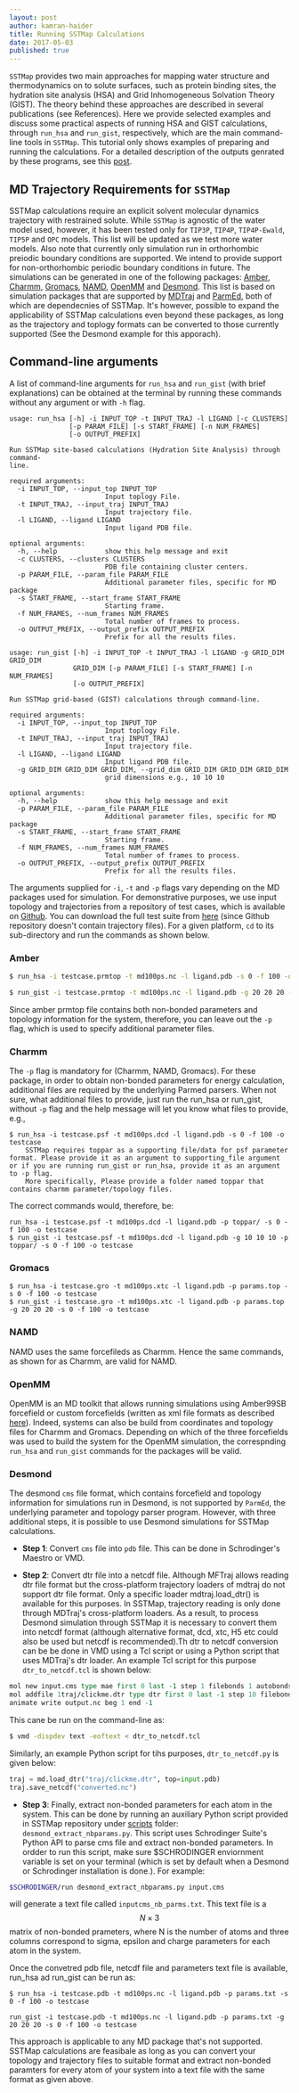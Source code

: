 ```yaml
---
layout: post
author: kamran-haider
title: Running SSTMap Calculations
date: 2017-05-03
published: true
---
```


`SSTMap` provides two main approaches for mapping water structure and thermodynamics on to solute surfaces, such as protein binding sites, the hydration site analysis (HSA) and Grid Inhomogeneous Solvation Theory (GIST). The theory behind these approaches are described in several publications (see References). Here we provide selected examples and discuss some practical aspects of running HSA and GIST calculations, through `run_hsa` and `run_gist`, respectively, which are the main command-line tools in `SSTMap`. This tutorial only shows examples of preparing and running the calculations. For a detailed description of the outputs genrated by these programs, see this [post](http://sstmap.org/2017/05/09/undestanding-output/).
<!--more-->
## MD Trajectory Requirements for `SSTMap`

SSTMap calculations require an explicit solvent molecular dynamics trajectory with restrained solute. While `SSTMap` is  agnostic of the water model used, however, it has been tested only for `TIP3P`, `TIP4P`, `TIP4P-Ewald`, `TIP5P` and `OPC` models. This list will be updated as we test more water models. Also note that currently only simulation run in orthorhombic preiodic boundary conditions are supported. We intend to provide support for non-orthorhombic periodic boundary conditions in future. The simulations can be generated in one of the following packages: [Amber](http://ambermd.org/), [Charmm](https://www.charmm.org), [Gromacs](http://www.gromacs.org/), [NAMD](http://www.ks.uiuc.edu/Research/namd/), [OpenMM](http://openmm.org/) and [Desmond](https://www.deshawresearch.com/resources_desmond.html). This list is based on simulation packages that are supported by [MDTraj](https://mdtraj.org) and [ParmEd](http://parmed.github.io/ParmEd/html/index.html), both of which are dependecnies of SSTMap. It's however, possible to expand the applicability of SSTMap calculations even beyond these packages, as long as the trajectory and toplogy formats can be converted to those currently supported (See the Desmond example for this apporach).

## Command-line arguments

A list of command-line arguments for `run_hsa` and `run_gist` (with brief explanations) can be obtained at the terminal by running these commands without any argument or with `-h` flag. 
```
usage: run_hsa [-h] -i INPUT_TOP -t INPUT_TRAJ -l LIGAND [-c CLUSTERS]
               [-p PARAM_FILE] [-s START_FRAME] [-n NUM_FRAMES]
               [-o OUTPUT_PREFIX]

Run SSTMap site-based calculations (Hydration Site Analysis) through command-
line.

required arguments:
  -i INPUT_TOP, --input_top INPUT_TOP
                        Input toplogy File.
  -t INPUT_TRAJ, --input_traj INPUT_TRAJ
                        Input trajectory file.
  -l LIGAND, --ligand LIGAND
                        Input ligand PDB file.

optional arguments:
  -h, --help            show this help message and exit
  -c CLUSTERS, --clusters CLUSTERS
                        PDB file containing cluster centers.
  -p PARAM_FILE, --param_file PARAM_FILE
                        Additional parameter files, specific for MD package
  -s START_FRAME, --start_frame START_FRAME
                        Starting frame.
  -f NUM_FRAMES, --num_frames NUM_FRAMES
                        Total number of frames to process.
  -o OUTPUT_PREFIX, --output_prefix OUTPUT_PREFIX
                        Prefix for all the results files.
```

```
usage: run_gist [-h] -i INPUT_TOP -t INPUT_TRAJ -l LIGAND -g GRID_DIM GRID_DIM
                GRID_DIM [-p PARAM_FILE] [-s START_FRAME] [-n NUM_FRAMES]
                [-o OUTPUT_PREFIX]

Run SSTMap grid-based (GIST) calculations through command-line.

required arguments:
  -i INPUT_TOP, --input_top INPUT_TOP
                        Input toplogy File.
  -t INPUT_TRAJ, --input_traj INPUT_TRAJ
                        Input trajectory file.
  -l LIGAND, --ligand LIGAND
                        Input ligand PDB file.
  -g GRID_DIM GRID_DIM GRID_DIM, --grid_dim GRID_DIM GRID_DIM GRID_DIM
                        grid dimensions e.g., 10 10 10

optional arguments:
  -h, --help            show this help message and exit
  -p PARAM_FILE, --param_file PARAM_FILE
                        Additional parameter files, specific for MD package
  -s START_FRAME, --start_frame START_FRAME
                        Starting frame.
  -f NUM_FRAMES, --num_frames NUM_FRAMES
                        Total number of frames to process.
  -o OUTPUT_PREFIX, --output_prefix OUTPUT_PREFIX
                        Prefix for all the results files.
```

The arguments supplied for `-i`, `-t` and `-p` flags vary depending on the MD packages used for simulation. For demonstrative purposes, we use input topology and trajectories from a repository of test cases, which is available on [Github](https://github.com/KurtzmanLab/sstmap_test_suite). You can download the full test suite from [here](https://www.dropbox.com/sh/hrijgk8n5z12bgi/AABSigcBf9PN_7-Z26VCCPePa?dl=0) (since Github repository doesn't contain trajectory files). For a given platform, `cd` to its sub-directory and run the commands as shown below.
 
### Amber
```bash
$ run_hsa -i testcase.prmtop -t md100ps.nc -l ligand.pdb -s 0 -f 100 -o testcase

$ run_gist -i testcase.prmtop -t md100ps.nc -l ligand.pdb -g 20 20 20 -s 0 -f 100 -o testcase
```

Since amber prmtop file contains both non-bonded parameters and topology information for the system, therefore, you can leave out the `-p` flag, which is used to specify additional parameter files.
### Charmm
The `-p` flag is mandatory for (Charmm, NAMD, Gromacs). For these package, in order to obtain non-bonded parameters for energy calculation, additional files are required by the underlying Parmed parsers. When not sure, what additional files to provide, just run the run_hsa or run_gist, without `-p` flag and the help message will let you know what files to provide, e.g.,

```
$ run_hsa -i testcase.psf -t md100ps.dcd -l ligand.pdb -s 0 -f 100 -o testcase
    SSTMap requires toppar as a supporting file/data for psf parameter format. Please provide it as an argument to supporting_file argument or if you are running run_gist or run_hsa, provide it as an argument to -p flag.
    More specifically, Please provide a folder named toppar that contains charmm parameter/topology files.
```   

The correct commands would, therefore, be:
```
run_hsa -i testcase.psf -t md100ps.dcd -l ligand.pdb -p toppar/ -s 0 -f 100 -o testcase
$ run_gist -i testcase.psf -t md100ps.dcd -l ligand.pdb -g 10 10 10 -p toppar/ -s 0 -f 100 -o testcase
```
### Gromacs
```
$ run_hsa -i testcase.gro -t md100ps.xtc -l ligand.pdb -p params.top -s 0 -f 100 -o testcase
$ run_gist -i testcase.gro -t md100ps.xtc -l ligand.pdb -p params.top -g 20 20 20 -s 0 -f 100 -o testcase
```
### NAMD
NAMD uses the same forcefileds as Charmm. Hence the same commands, as shown for as Charmm, are valid for NAMD.
### OpenMM
OpenMM is an MD toolkit that allows running simulations using Amber99SB forcefield or custom forcefields (written as xml file formats as described [here](http://docs.openmm.org/7.1.0/userguide/application.html#creating-force-fields)). Indeed, systems can also be build from coordinates and topology files for Charmm and Gromacs. Depending on which of the three forcefields was used to build the system for the OpenMM simulation, the correspnding `run_hsa` and `run_gist` commands for the packages will be valid.

### Desmond

The desmond `cms` file format, which contains forcefield and topology information for simulations run in Desmond, is not supported by `ParmEd`, the underlying parameter and topology parser program. However, with three additional steps, it is possible to use Desmond simulations for SSTMap calculations.

* <strong>Step 1</strong>: Convert `cms` file into `pdb` file. This can be done in Schrodinger's Maestro or VMD.

* <strong>Step 2</strong>: Convert dtr file into a netcdf file. Although MFTraj allows reading dtr file format but the cross-platform trajectory loaders of mdtraj do not support dtr file format. Only a specific loader mdtraj.load_dtr() is available for this purposes. In SSTMap, trajectory reading is only done through MDTraj's cross-platform loaders. As a result, to process Desmond simulation through SSTMap it is necessary to convert them into netcdf format (although alternative format, dcd, xtc, H5 etc could also be used but netcdf is recommended).Th dtr to netcdf conversion can be be done in VMD using a Tcl script or using a Python script that uses MDTraj's dtr loader. An example Tcl script for this purpose `dtr_to_netcdf.tcl` is shown below:

```tcl
mol new input.cms type mae first 0 last -1 step 1 filebonds 1 autobonds 1 waitfor all
mol addfile 1traj/clickme.dtr type dtr first 0 last -1 step 10 filebonds 1 autobonds 1 waitfor all
animate write output.nc beg 1 end -1
```

This cane be run on the command-line as:

```bash
$ vmd -dispdev text -eoftext < dtr_to_netcdf.tcl
```

Similarly, an example Python script for tihs purposes, `dtr_to_netcdf.py` is given below:

```python
traj = md.load_dtr("traj/clickme.dtr", top=input.pdb)
traj.save_netcdf("converted.nc")
```
* <strong>Step 3</strong>: Finally, extract non-bonded parameters for each atom in the system. This can be done by running an auxiliary Python script provided in SSTMap repository under [scripts](https://github.com/KurtzmanLab/SSTMap/tree/master/sstmap/scripts) folder: `desmond_extract_nbparams.py`. This script uses Schrodinger Suite's Python API to parse cms file and extract non-bonded parameters. In ordder to run this script, make sure $SCHRODINGER enviornment variable is set on your terminal (which is set by default when a Desmond or Schrodinger installation is done.). For example:
```bash
$SCHRODINGER/run desmond_extract_nbparams.py input.cms
```
will generate a text file called `inputcms_nb_parms.txt`. This text file is a $$N \times 3$$ matrix of non-bonded prameters, where N is the number of atoms and three columns correspond to sigma, epsilon and charge parameters for each atom in the system.

Once the convetred pdb file, netcdf file and parameters text file is available, run_hsa ad run_gist can be run as:  
```
$ run_hsa -i testcase.pdb -t md100ps.nc -l ligand.pdb -p params.txt -s 0 -f 100 -o testcase

run_gist -i testcase.pdb -t md100ps.nc -l ligand.pdb -p params.txt -g 20 20 20 -s 0 -f 100 -o testcase
```


This approach is applicable to any MD package that's not supported. SSTMap calculations are feasibale as long as you can convert your topology and trajectory files to suitable format and extract non-bonded paramters for every atom of your system into a text file with the same format as given above. 


<!--more-->
